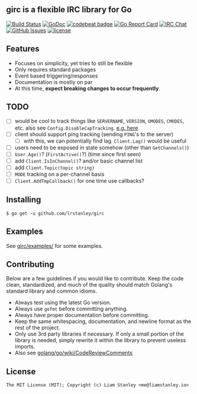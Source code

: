 ## girc is a flexible IRC library for Go

[![Build Status](https://travis-ci.org/lrstanley/girc.svg?branch=master)](https://travis-ci.org/lrstanley/girc)
[![GoDoc](https://godoc.org/github.com/lrstanley/girc?status.png)](https://godoc.org/github.com/lrstanley/girc)
[![codebeat badge](https://codebeat.co/badges/9f69c452-abc4-4dd3-9e9c-8536ad0a7b18)](https://codebeat.co/projects/github-com-lrstanley-girc)
[![Go Report Card](https://goreportcard.com/badge/github.com/lrstanley/girc)](https://goreportcard.com/report/github.com/lrstanley/girc)
[![IRC Chat](https://img.shields.io/badge/ByteIRC-%23L-blue.svg)](http://byteirc.org/channel/L)
[![GitHub Issues](https://img.shields.io/github/issues/lrstanley/girc.svg)](https://github.com/lrstanley/girc/issues)
[![license](https://img.shields.io/github/license/lrstanley/girc.svg)](https://raw.githubusercontent.com/lrstanley/girc/master/LICENSE)

## Features

- Focuses on simplicity, yet tries to still be flexible
- Only requires standard packages
- Event based triggering/responses
- Documentation is mostly on par
- At this time, **expect breaking changes to occur frequently**.

## TODO

- [ ] would be cool to track things like `SERVERNAME`, `VERSION`, `UMODES`, `CMODES`, etc. also see `Config.DisableCapTracking`. [e.g. here](https://github.com/lrstanley/Code/blob/master/core/triggers.py#L40-L67)
- [ ] client should support ping tracking (sending `PING`'s to the server)
  - [ ] with this, we can potentially find lag. `Client.Lag()` would be useful
- [ ] users need to be exposed in state somehow (other than `GetChannels()`)
- [ ] `User.Age()`? (`FirstActive()`?) (time since first seen)
- [ ] add `Client.IsInChannel()`? and/or basic channel list
- [ ] add `Client.Topic(topic string)`
- [ ] `MODE` tracking on a per-channel basis
- [ ] `Client.AddTmpCallback()` for one time use callbacks?

## Installing

    $ go get -u github.com/lrstanley/girc

## Examples

See [girc/examples/](https://github.com/lrstanley/girc/tree/master/examples) for some examples.

## Contributing

Below are a few guidelines if you would like to contribute. Keep the code clean, standardized, and much of the quality should match Golang's standard library and common idioms.

   * Always test using the latest Go version.
   * Always use `gofmt` before committing anything.
   * Always have proper documentation before committing.
   * Keep the same whitespacing, documentation, and newline format as the rest of the project.
   * Only use 3rd party libraries if necessary. If only a small portion of the library is needed, simply rewrite it within the library to prevent useless imports.
   * Also see [golang/go/wiki/CodeReviewComments](https://github.com/golang/go/wiki/CodeReviewComments)

## License

```
The MIT License (MIT); Copyright (c) Liam Stanley <me@liamstanley.io>
```
